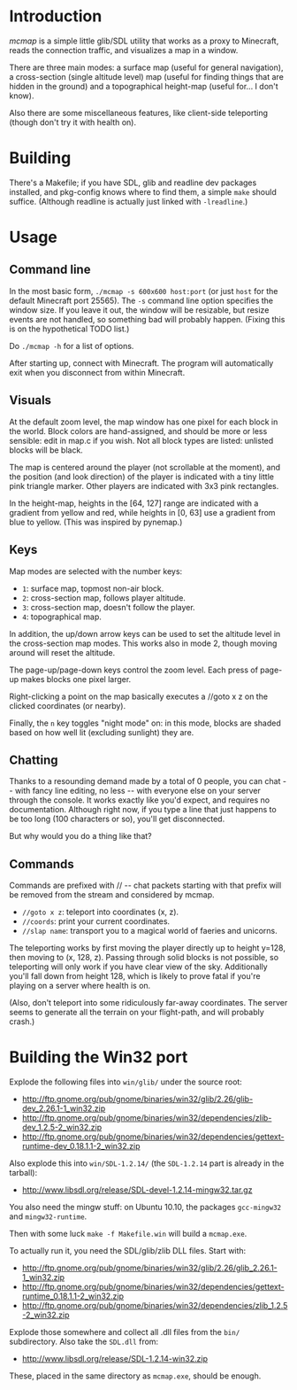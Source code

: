 Introduction
============

*mcmap* is a simple little glib/SDL utility that works as a proxy to
Minecraft, reads the connection traffic, and visualizes a map in a
window.

There are three main modes: a surface map (useful for general
navigation), a cross-section (single altitude level) map (useful for
finding things that are hidden in the ground) and a topographical
height-map (useful for... I don't know).

Also there are some miscellaneous features, like client-side
teleporting (though don't try it with health on).

Building
========

There's a Makefile; if you have SDL, glib and readline dev packages
installed, and pkg-config knows where to find them, a simple `make`
should suffice. (Although readline is actually just linked with
`-lreadline`.)

Usage
=====

Command line
------------

In the most basic form, `./mcmap -s 600x600 host:port` (or just `host`
for the default Minecraft port 25565).  The `-s` command line option
specifies the window size.  If you leave it out, the window will be
resizable, but resize events are not handled, so something bad will
probably happen.  (Fixing this is on the hypothetical TODO list.)

Do `./mcmap -h` for a list of options.

After starting up, connect with Minecraft.  The program will
automatically exit when you disconnect from within Minecraft.

Visuals
-------

At the default zoom level, the map window has one pixel for each block
in the world.  Block colors are hand-assigned, and should be more or
less sensible: edit in map.c if you wish.  Not all block types are
listed: unlisted blocks will be black.

The map is centered around the player (not scrollable at the moment),
and the position (and look direction) of the player is indicated with
a tiny little pink triangle marker.  Other players are indicated with
3x3 pink rectangles.

In the height-map, heights in the [64, 127] range are indicated with a
gradient from yellow and red, while heights in [0, 63] use a gradient
from blue to yellow.  (This was inspired by pynemap.)

Keys
----

Map modes are selected with the number keys:

* `1`: surface map, topmost non-air block.
* `2`: cross-section map, follows player altitude.
* `3`: cross-section map, doesn't follow the player.
* `4`: topographical map.

In addition, the up/down arrow keys can be used to set the altitude
level in the cross-section map modes.  This works also in mode 2,
though moving around will reset the altitude.

The page-up/page-down keys control the zoom level.  Each press of
page-up makes blocks one pixel larger.

Right-clicking a point on the map basically executes a //goto x z on
the clicked coordinates (or nearby).

Finally, the `n` key toggles "night mode" on: in this mode, blocks are
shaded based on how well lit (excluding sunlight) they are.

Chatting
--------

Thanks to a resounding demand made by a total of 0 people, you can
chat -- with fancy line editing, no less -- with everyone else
on your server through the console. It works exactly like you'd
expect, and requires no documentation. Although right now, if you
type a line that just happens to be too long (100 characters or
so), you'll get disconnected.

But why would you do a thing like that?

Commands
--------

Commands are prefixed with // -- chat packets starting with that
prefix will be removed from the stream and considered by mcmap.

* `//goto x z`: teleport into coordinates (x, z).
* `//coords`: print your current coordinates.
* `//slap name`: transport you to a magical world of faeries and unicorns.

The teleporting works by first moving the player directly up to height
y=128, then moving to (x, 128, z).  Passing through solid blocks is
not possible, so teleporting will only work if you have clear view of
the sky.  Additionally you'll fall down from height 128, which is
likely to prove fatal if you're playing on a server where health is
on.

(Also, don't teleport into some ridiculously far-away coordinates.
The server seems to generate all the terrain on your flight-path, and
will probably crash.)

Building the Win32 port
=======================

Explode the following files into `win/glib/` under the source root:

* http://ftp.gnome.org/pub/gnome/binaries/win32/glib/2.26/glib-dev_2.26.1-1_win32.zip
* http://ftp.gnome.org/pub/gnome/binaries/win32/dependencies/zlib-dev_1.2.5-2_win32.zip
* http://ftp.gnome.org/pub/gnome/binaries/win32/dependencies/gettext-runtime-dev_0.18.1.1-2_win32.zip

Also explode this into `win/SDL-1.2.14/` (the `SDL-1.2.14` part is
already in the tarball):

* http://www.libsdl.org/release/SDL-devel-1.2.14-mingw32.tar.gz

You also need the mingw stuff: on Ubuntu 10.10, the packages
`gcc-mingw32` and `mingw32-runtime`.

Then with some luck `make -f Makefile.win` will build a `mcmap.exe`.

To actually run it, you need the SDL/glib/zlib DLL files.  Start with:

* http://ftp.gnome.org/pub/gnome/binaries/win32/glib/2.26/glib_2.26.1-1_win32.zip
* http://ftp.gnome.org/pub/gnome/binaries/win32/dependencies/gettext-runtime_0.18.1.1-2_win32.zip
* http://ftp.gnome.org/pub/gnome/binaries/win32/dependencies/zlib_1.2.5-2_win32.zip

Explode those somewhere and collect all .dll files from the `bin/`
subdirectory.  Also take the `SDL.dll` from:

*  http://www.libsdl.org/release/SDL-1.2.14-win32.zip

These, placed in the same directory as `mcmap.exe`, should be enough.
